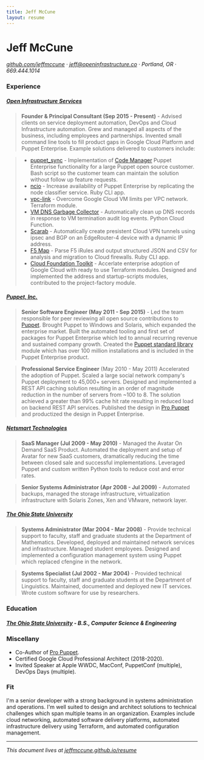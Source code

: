 ```yaml
---
title: Jeff McCune
layout: resume
---
```


# Jeff McCune

_[github.com/jeffmccune](https://github.com/jeffmccune) &middot; jeff@openinfrastructure.co &middot; Portland, OR &middot; 669.444.1014_

### Experience

##### [Open Infrastructure Services](https://openinfrastructure.co)

> **Founder & Principal Consultant (Sep 2015 - Present)** - Advised clients on
> service deployment automation, DevOps and Cloud Infrastructure automation.
> Grew and managed all aspects of the business, including employees and
> partnerships.  Invented small command line tools to fill product gaps in
> Google Cloud Platform and Puppet Enterprise.  Example solutions delivered to
> customers include:

>  * [puppet_sync][puppet_sync] - Implementation of [Code
>    Manager][code_manager] Puppet Enterprise functionality for a large Puppet open
>    source customer.  Bash script so the customer team can maintain the
>    solution without follow up feature requests.
>  * [ncio][ncio] - Increase availability of Puppet Enterprise by replicating
>    the node classifier service.  Ruby CLI app.
>  * [vpc-link][vpc-link] - Overcome Google Cloud VM limits per VPC network.
>    Terraform module.
>  * [VM DNS Garbage Collector][vm-dns-gc] - Automatically clean up DNS records
>    in response to VM termination audit log events.  Python Cloud Function.
>  * [Scarab][scarab] - Automatically create presistent Cloud VPN tunnels using
>    ipsec and BGP on an EdgeRouter-4 device with a dynamic IP address.
>  * [F5 Map][f5map] - Parse F5 iRules and output structured JSON and CSV for
>    analysis and migration to Cloud firewalls.  Ruby CLI app.
>  * [Cloud Foundation Toolkit][cft] - Accerlate enterprise adoption of Google
>    Cloud with ready to use Terraform modules.  Designed and implemented the
>    address and startup-scripts modules, contributed to the project-factory
>    module.

##### [Puppet, Inc.](https://puppet.com/)

> **Senior Software Engineer (May 2011 - Sep 2015)** - Led the team responsible
> for peer reviewing all open source contributions to [Puppet][puppet-code].
> Brought Puppet to Windows and Solaris, which expanded the enterprise market.
> Built the automated tooling and first set of packages for Puppet Enterprise
> which led to annual recurring revenue and sustained company growth.  Created
> the [Puppet standard library][stdlib] module which has over 100 million
> installations and is included in the Puppet Enterprise product.

> **Professional Service Engineer**  (May 2010 - May 2011) Accelerated the
> adoption of Puppet.  Scaled a large social network company's Puppet
> deployment to 45,000+ servers.  Designed and implemented a REST API caching
> solution resulting in an order of magnitude reduction in the number of
> servers from ~100 to 8.  The solution achieved a greater than 99% cache hit
> rate resulting in reduced load on backend REST API services.  Published the
> design in [Pro Puppet][Pro Puppet] and productized the design in Puppet
> Enterprise.

##### [Netsmart Technologies](https://www.ntst.com)

> **SaaS Manager (Jul 2009 - May 2010)** - Managed the Avatar On Demand SaaS
> Product.  Automated the deployment and setup of Avatar for new SaaS customers,
> dramatically reducing the time between closed sale and successful
> implementations.  Leveraged Puppet and custom written Python tools to reduce
> cost and error rates.

> **Senior Systems Administrator (Apr 2008 - Jul 2009)** - Automated backups,
> managed the storage infrastructure, virtualization infrastructure with Solaris
> Zones, Xen and VMware, network layer.

##### [The Ohio State University](https://www.osu.edu)

> **Systems Administrator (Mar 2004 - Mar 2008)** - Provide technical support to
> faculty, staff and graduate students at the Department of Mathematics.
> Developed, deployed and maintained network services and infrastructure.
> Managed student employees.  Designed and implemented a configuration
> management system using Puppet which replaced cfengine in the network.

> **Systems Specialist (Jul 2002 - Mar 2004)** - Provided technical support to
> faculty, staff and graduate students at the Department of Linguistics.
> Maintained, documented and deployed new IT services. Wrote custom software for
> use by researchers.

### Education

##### [The Ohio State University](http://www.osu.edu/) - **B.S., Computer Science & Engineering**

### Miscellany

 * Co-Author of [Pro Puppet][Pro Puppet].
 * Certified Google Cloud Professional Architect (2018-2020).
 * Invited Speaker at Apple WWDC, MacConf, PuppetConf (multiple), DevOps Days (multiple).

### Fit

I'm a senior developer with a strong background in systems administration and
operations.  I'm well suited to design and architect solutions to technical
challenges which span multiple teams in an organization.  Examples include
cloud networking, automated software delivery platforms, automated
infrastructure delivery using Terraform, and automated configuration management.

----

_This document lives at [jeffmccune.github.io/resume][resume]_

[Pro Puppet]: http://www.apress.com/us/book/9781430230571
[ncio]: https://github.com/jeffmccune/ncio
[crossfader]: https://github.com/puppetlabs/crossfader
[resume]: https://jeffmccune.github.io/resume/
[puppet-code]: https://github.com/puppetlabs/puppet
[puppet_sync]: https://docs.google.com/document/d/1MhwmiKQDGjznkaNRVh7S1IdU2hQUYHtHCemckz77aSE/preview?usp=sharing
[code_manager]: https://puppet.com/docs/pe/latest/code_mgr.html
[vpc-link]: https://github.com/openinfrastructure/terraform-google-vpc-link
[scarab]: https://github.com/openinfrastructure/scarab
[vm-dns-gc]: https://github.com/GoogleCloudPlatform/professional-services/tree/master/examples/gcf-pubsub-vm-delete-event-handler
[f5map]: https://github.com/GoogleCloudPlatform/professional-services/pull/169
[cft]: https://cloud.google.com/foundation-toolkit/
[stdlib]: https://forge.puppet.com/puppetlabs/stdlib

